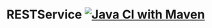 # RESTService [![Java CI with Maven](https://github.com/rei-smz/RESTService/actions/workflows/maven.yml/badge.svg)](https://github.com/rei-smz/RESTService/actions/workflows/maven.yml)
